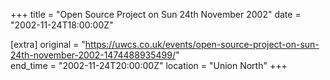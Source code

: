+++
title = "Open Source Project on Sun 24th November 2002"
date = "2002-11-24T18:00:00Z"

[extra]
original = "https://uwcs.co.uk/events/open-source-project-on-sun-24th-november-2002-1474488935499/"    
end_time = "2002-11-24T20:00:00Z"
location = "Union North"
+++



